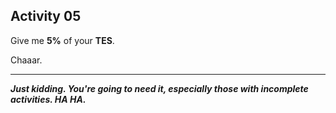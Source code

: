 ## Activity 05

Give me **5%** of your **TES**.

Chaaar.

---
***Just kidding. You're going to need it, especially those with incomplete activities. HA HA.***